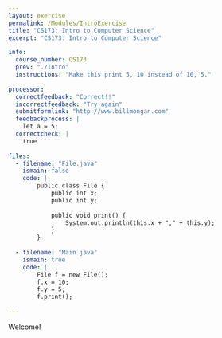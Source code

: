```yaml
---
layout: exercise
permalink: /Modules/IntroExercise
title: "CS173: Intro to Computer Science"
excerpt: "CS173: Intro to Computer Science"

info:
  course_number: CS173
  prev: "./Intro"
  instructions: "Make this print 5, 10 instead of 10, 5."
  
processor:  
  correctfeedback: "Correct!!" 
  incorrectfeedback: "Try again"
  submitformlink: "http://www.billmongan.com"
  feedbackprocess: | 
    let a = 5;
  correctcheck: |
    true
 
files:
  - filename: "File.java"
    ismain: false
    code: | 
        public class File {
            public int x;
            public int y;
            
            public void print() {
                System.out.println(this.x + "," + this.y);
            }
        }
    
  - filename: "Main.java"
    ismain: true
    code: |
        File f = new File();
        f.x = 10;
        f.y = 5;
        f.print();
  
---
```

Welcome! 